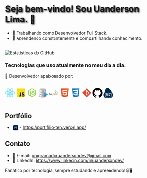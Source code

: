 
<!-- ### Seja bem-vindo! Sou Uanderson Lima. 👋 -->
<h1 style="text-shadow: 2px 2px 4px #000000;">Seja bem-vindo! Sou Uanderson Lima. 👋</h1>


- 💼 Trabalhando como Desenvolvedor Full Stack.
- 🌱 Aprendendo constantemente e compartilhando conhecimento.
<br></br>

![Estatísticas do GitHub](https://github-readme-stats.vercel.app/api?username=UandersonLim&show_icons=true&theme=radical)


### Tecnologias que uso atualmente no meu dia a dia.

🚀 Desenvolvedor apaixonado por:
<div style="display: inline_block"><br/>
<img align="center"alt="React"src="./Readme/react.png"/>
<img align="center"alt="JS"src="./Readme/js.png"/>
<img align="center"alt="Node"src="./Readme/node.png">
<img align="center"alt="Node"src="./Readme/SQL_.png">
<img align="center"alt="Node"src="./Readme/MySQL.png">
<img align="center"alt="Html"src="./Readme/html.png">
<img align="center"alt="Node"src="./Readme/css.png">
<img align="center"alt="Node"src="./Readme/git.png">
<img align="center"alt="Node"src="./Readme/github.png">
<img align="center"alt="Node"src="./Readme/REST.png">
</div><br/>

## Portfólio

- <img align="center" src="./Readme/portfolio.png" width="20"/> - https://portifilio-ten.vercel.app/

## Contato

- 📧 E-mail: programadoruandersondev@gmail.com
- 💼 LinkedIn: https://www.linkedin.com/in/uandersondev/

Fanático por tecnologia, sempre estudando e apreendendo!😃🖥️


